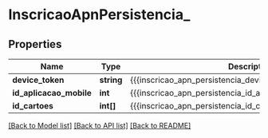 # InscricaoApnPersistencia_

## Properties
Name | Type | Description | Notes
------------ | ------------- | ------------- | -------------
**device_token** | **string** | {{{inscricao_apn_persistencia_device_token_descricao}}} | [optional] 
**id_aplicacao_mobile** | **int** | {{{inscricao_apn_persistencia_id_aplicacao_mobile_descricao}}} | [optional] 
**id_cartoes** | **int[]** | {{{inscricao_apn_persistencia_id_cartoes_descricao}}} | [optional] 

[[Back to Model list]](../README.md#documentation-for-models) [[Back to API list]](../README.md#documentation-for-api-endpoints) [[Back to README]](../README.md)


